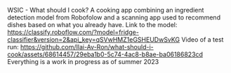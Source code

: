 WSIC - What should I cook?
A cooking app combining an ingredient detection model from Robofolow and a scanning app used to recommend dishes based on what you already have.
Link to the model: https://classify.roboflow.com/?model=fridge-classifier&version=2&api_key=qSVwHMZ1eGSHEUDwSvKG
Video of a test run: https://github.com/Ilai-Av-Ron/what-should-i-cook/assets/68614457/29eba1b0-5c74-4ac8-b8ae-ba06186823cd
Everything is a work in progress as of summer 2023
